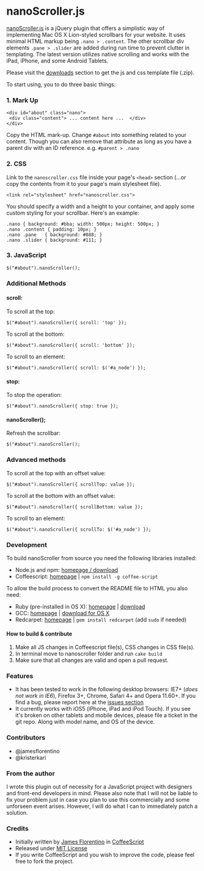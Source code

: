# nanoScroller.js
[nanoScroller.js](http://jamesflorentino.com/jquery.nanoscroller) is a jQuery plugin that offers a simplistic way of implementing Mac OS X Lion-styled scrollbars for your website.
It uses minimal HTML markup being `.nano > .content`. The other scrollbar div elements `.pane > .slider` are added during run time to prevent clutter in templating. The latest version utilizes native scrolling and works with the iPad, iPhone, and some Android Tablets.

Please visit the [downloads](https://github.com/jamesflorentino/nanoScrollerJS/downloads) section to get the js and css template file (.zip).

To start using, you to do three basic things:

### 1. Mark Up

    <div id="about" class="nano">
     <div class="content"> ... content here ...  </div> 
    </div>

Copy the HTML mark-up. Change `#about` into something related to your content. Though you can also remove that attribute as long as you have a parent div with an ID reference. e.g. `#parent > .nano`

### 2. CSS

Link to the `nanoscroller.css` file inside your page's `<head>` section (...or copy the contents from it to your page's main stylesheet file).

    <link rel="stylesheet" href="nanoscroller.css"> 

You should specify a width and a height to your container, and apply some custom styling for your scrollbar. Here's an example:

    .nano { background: #bba; width: 500px; height: 500px; }
    .nano .content { padding: 10px; }
    .nano .pane   { background: #888; }
    .nano .slider { background: #111; }

### 3. JavaScript

    $("#about").nanoScroller();

### Additional Methods


#### scroll:

To scroll at the top:

    $("#about").nanoScroller({ scroll: 'top' });

To scroll at the bottom:

    $("#about").nanoScroller({ scroll: 'bottom' });

To scroll to an element:

    $("#about").nanoScroller({ scroll: $('#a_node') });


#### stop:

To stop the operation:

    $("#about").nanoScroller({ stop: true });


#### nanoScroller();    

Refresh the scrollbar:

    $("#about").nanoScroller();


### Advanced methods

To scroll at the top with an offset value:

    $("#about").nanoScroller({ scrollTop: value });

To scroll at the bottom with an offset value:

    $("#about").nanoScroller({ scrollBottom: value });

To scroll to an element:

    $("#about").nanoScroller({ scrollTo: $('#a_node') });

### Development

To build nanoScroller from source you need the following libraries installed:

* Node.js and npm: [homepage / download](http://nodejs.org/)
* Coffeescript: [homepage](http://coffeescript.org/) | `npm install -g coffee-script`

To allow the build process to convert the README file to HTML you also need:

* Ruby (pre-installed in OS X): [homepage](http://www.ruby-lang.org/en/) | [download](http://www.ruby-lang.org/en/downloads/)
* GCC: [homepage](http://gcc.gnu.org/) | [download for OS X](https://github.com/kennethreitz/osx-gcc-installer)
* Redcarpet: [homepage](https://github.com/tanoku/redcarpet) | `gem install redcarpet` (add `sudo` if needed)

#### How to build & contribute

1. Make all JS changes in Coffeescript file(s), CSS changes in CSS file(s).
2. In terminal move to nanoscroller folder and run `cake build`
3. Make sure that all changes are valid and open a pull request.

### Features
- It has been tested to work in the following desktop browsers: IE7+ (_does not work in IE6_), Firefox 3+, Chrome, Safari 4+ and Opera 11.60+. If you find a bug, please report here at the [issues section](https://github.com/jamesflorentino/nanoScrollerJS/issues)
- It currently works with iOS5 (iPhone, iPad and iPod Touch). If you see it's broken on other tablets and mobile devices, please file a ticket in the git repo. Along with model name, and OS of the device.

### Contributors
- @jamesflorentino
- @kristerkari

### From the author
I wrote this plugin out of necessity for a JavaScript project with designers and front-end developers in mind. Please also note that I will not be liable to fix your problem just in case you plan to use this commercially and some unforseen event arises. However, I will do what I can to immediately patch a solution.

### Credits
- Initially written by [James Florentino](http://jamesflorentino.com) in [CoffeeScript](http://coffeescript.org)
- Released under [MIT License](http://www.opensource.org/licenses/mit-license.php)
- If you write CoffeeScript and you wish to improve the code, please feel free to fork the project.

